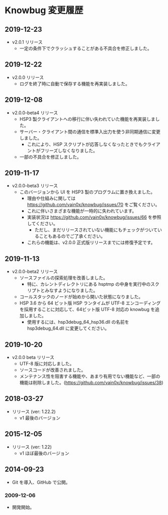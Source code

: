 # Knowbug 変更履歴

## 2019-12-23

- v2.0.1 リリース
    - 一定の条件下でクラッシュすることがある不具合を修正しました。

## 2019-12-22

- v2.0.0 リリース
    - ログを終了時に自動で保存する機能を再実装しました。

## 2019-12-08

- v2.0.0-beta4 リリース
    - HSP3 製クライアントへの移行に伴い失われていた機能を再実装しました。
    - サーバー・クライアント間の通信を標準入出力を使う非同期通信に変更しました。
        - これにより、HSP スクリプトが応答しなくなったときでもクライアントがフリーズしなくなりました。
    - 一部の不具合を修正しました。

## 2019-11-17

- v2.0.0-beta3 リリース
    - このバージョンから UI を HSP3 製のプログラムに置き換えました。
        - 理由や仕組みに関しては <https://github.com/vain0x/knowbug/issues/70> をご覧ください。
        - これに伴いさまざまな機能が一時的に失われています。
        - 実装状況は <https://github.com/vain0x/knowbug/issues/66> を参照してください。
            - ただし、まだリリースされていない機能にもチェックがついていることもあるのでご了承ください。
        - これらの機能は、v2.0.0 正式版リリースまでには修復予定です。

## 2019-11-13

- v2.0.0-beta2 リリース
    - ソースファイルの探索処理を改善しました。
        - 特に、カレントディレクトリにある hsptmp の中身を実行中のスクリプトとみなすようになりました。
    - コールスタックのノードが始めから開いた状態になりました。
    - HSP 3.6 から 64 ビット版 HSP ランタイムが UTF-8 エンコーディングを採用することに対応して、64ビット版 UTF-8 対応の knowbug を追加しました。
        - 使用するには、hsp3debug_64_hsp36.dll の名前を hsp3debug_64.dll に変更してください。

## 2019-10-20

- v2.0.0 beta リリース
    - UTF-8 版に対応しました。
    - ソースコードが改善されました。
    - メンテナンス性を阻害する機能や、あまり有用でない機能など、一部の機能は削除しました。(https://github.com/vain0x/knowbug/issues/38)

## 2018-03-27

- リリース (ver: 1.22.2)
    - v1 最後のバージョン

## 2015-12-05

- リリース (ver: 1.22)
    - v1 ほぼ最後のバージョン

## 2014-09-23

- Git を導入、GitHub で公開。

### 2009-12-06

- 開発開始。

